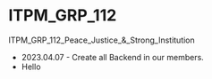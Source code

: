 # ITPM_GRP_112
ITPM_GRP_112_Peace_Justice_&amp;_Strong_Institution

- 2023.04.07 - Create all Backend in our members.
- Hello